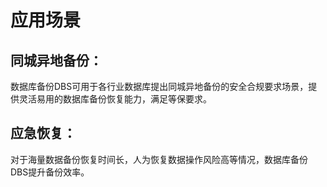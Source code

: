 # 应用场景

## 同城异地备份：

数据库备份DBS可用于各行业数据库提出同城异地备份的安全合规要求场景，提供灵活易用的数据库备份恢复能力，满足等保要求。

## 应急恢复：

对于海量数据备份恢复时间长，人为恢复数据操作风险高等情况，数据库备份DBS提升备份效率。



